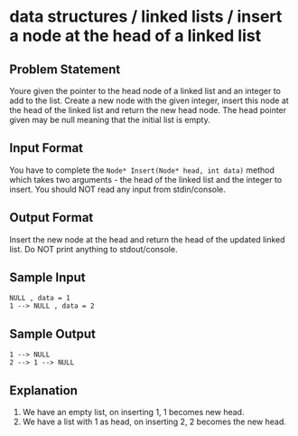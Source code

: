 # data structures / linked lists / insert a node at the head of a linked list
## Problem Statement
Youre given the pointer to the head node of a linked list and an integer to add to the list. Create a new node with the given integer, insert this node at the head of the linked list and return the new head node. The head pointer given may be null meaning that the initial list is empty.

## Input Format 
You have to complete the `Node* Insert(Node* head, int data)` method which takes two arguments - the head of the linked list and the integer to insert. You should NOT read any input from stdin/console.

## Output Format 
Insert the new node at the head and return the head of the updated linked list. Do NOT print anything to stdout/console.

## Sample Input
```
NULL , data = 1
1 --> NULL , data = 2
```

## Sample Output
```
1 --> NULL
2 --> 1 --> NULL
```

## Explanation 
1. We have an empty list, on inserting 1, 1 becomes new head. 
2. We have a list with 1 as head, on inserting 2, 2 becomes the new head.
